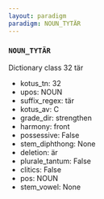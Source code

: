 ```yaml
---
layout: paradigm
paradigm: NOUN_TYTÄR
---
```

### ` NOUN_TYTÄR `

Dictionary class 32 tär
* kotus_tn: 32
* upos: NOUN
* suffix_regex: tär
* kotus_av: C
* grade_dir: strengthen
* harmony: front
* possessive: False
* stem_diphthong: None
* deletion: är
* plurale_tantum: False
* clitics: False
* pos: NOUN
* stem_vowel: None
